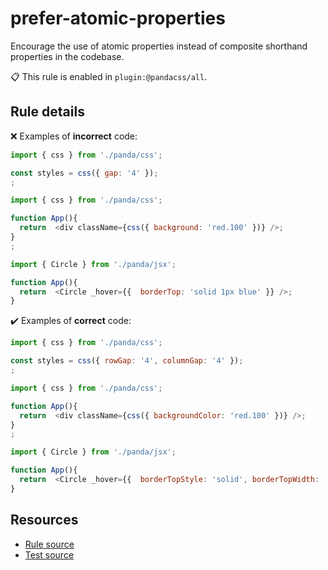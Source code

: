[//]: # (This file is generated by eslint-docgen. Do not edit it directly.)

# prefer-atomic-properties

Encourage the use of atomic properties instead of composite shorthand properties in the codebase.

📋 This rule is enabled in `plugin:@pandacss/all`.

## Rule details

❌ Examples of **incorrect** code:
```js
import { css } from './panda/css';

const styles = css({ gap: '4' });
;

import { css } from './panda/css';

function App(){
  return  <div className={css({ background: 'red.100' })} />;
}
;

import { Circle } from './panda/jsx';

function App(){
  return  <Circle _hover={{  borderTop: 'solid 1px blue' }} />;
}
```

✔️ Examples of **correct** code:
```js
import { css } from './panda/css';

const styles = css({ rowGap: '4', columnGap: '4' });
;

import { css } from './panda/css';

function App(){
  return  <div className={css({ backgroundColor: 'red.100' })} />;
}
;

import { Circle } from './panda/jsx';

function App(){
  return  <Circle _hover={{  borderTopStyle: 'solid', borderTopWidth: '1px', borderTopColor: 'blue' }} />;
}
```

## Resources

* [Rule source](/plugin/src/rules/prefer-atomic-properties.ts)
* [Test source](/tests/prefer-atomic-properties.test.ts)
